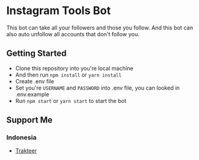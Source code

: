 # Instagram Tools Bot
This bot can take all your followers and those you follow. And this bot can also auto unfollow all accounts that don't follow you.

## Getting Started
- Clone this repository into you're local machine
- And then run ```npm install``` or ```yarn install```
- Create .env file
- Set you're ```USERNAME``` and ```PASSWORD``` into .env file, you can looked in .env.example
- Run ```npm start``` or ```yarn start``` to start the bot

## Support Me
### Indonesia
- [Trakteer](https://trakteer.id/deri-firgiawan-cj29a/tip)
